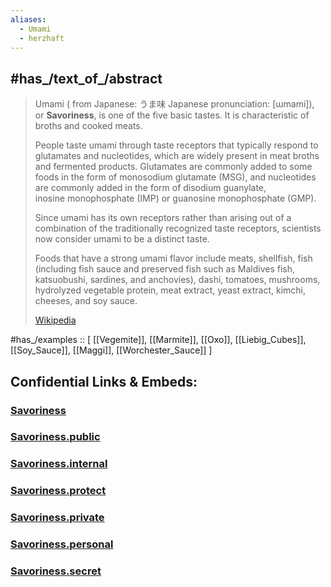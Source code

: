 ```yaml
---
aliases:
  - Umami
  - herzhaft
---
```


## #has_/text_of_/abstract 

> Umami ( from Japanese: うま味 Japanese pronunciation: [ɯmami]), or **Savoriness**, 
> is one of the five basic tastes. It is characteristic of broths and cooked meats. 
>
> People taste umami through taste receptors that typically respond to glutamates and  nucleotides, 
> which are widely present in meat broths and fermented products. 
> Glutamates are commonly added to some foods in the form of monosodium glutamate (MSG), 
> and nucleotides are commonly added in the form of disodium guanylate,  
> inosine monophosphate (IMP) or guanosine monophosphate (GMP). 
> 
> Since umami has its own receptors 
> rather than arising out of a combination of the traditionally recognized taste receptors, 
> scientists now consider umami to be a distinct taste.
>
> Foods that have a strong umami flavor include meats, shellfish, fish (including fish sauce 
> and preserved fish such as Maldives fish, katsuobushi, sardines, and anchovies), dashi, tomatoes, 
> mushrooms, hydrolyzed vegetable protein, meat extract, yeast extract, kimchi, cheeses, and soy sauce.
>
> [Wikipedia](https://en.wikipedia.org/wiki/Umami) 

#has_/examples :: [ [[Vegemite]], [[Marmite]], [[Oxo]], [[Liebig_Cubes]], [[Soy_Sauce]], [[Maggi]], [[Worchester_Sauce]] ] 






## Confidential Links & Embeds: 

### [Savoriness](/_Standards/bio/Medicine/Anatomy/Nervous_System/Sensory_System/Taste/Savoriness.md) 

### [Savoriness.public](/_public/bio/Medicine/Anatomy/Nervous_System/Sensory_System/Taste/Savoriness.public.md) 

### [Savoriness.internal](/_internal/bio/Medicine/Anatomy/Nervous_System/Sensory_System/Taste/Savoriness.internal.md) 

### [Savoriness.protect](/_protect/bio/Medicine/Anatomy/Nervous_System/Sensory_System/Taste/Savoriness.protect.md) 

### [Savoriness.private](/_private/bio/Medicine/Anatomy/Nervous_System/Sensory_System/Taste/Savoriness.private.md) 

### [Savoriness.personal](/_personal/bio/Medicine/Anatomy/Nervous_System/Sensory_System/Taste/Savoriness.personal.md) 

### [Savoriness.secret](/_secret/bio/Medicine/Anatomy/Nervous_System/Sensory_System/Taste/Savoriness.secret.md)

